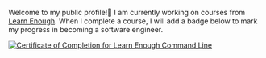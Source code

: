 Welcome to my public profile!👋 I am currently working on courses from <a href="https://www.learnenough.com/">Learn Enough</a>. When I complete a course, I will add a badge below to mark my progress in becoming a software engineer.

<a href="https://www.learnenough.com/certificates/ARAMOS"><img src="https://www.learnenough.com/certificates/ARAMOS/command-line-tutorial.svg" alt="Certificate of Completion for Learn Enough Command Line"></a>

